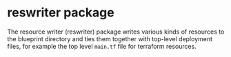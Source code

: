 # reswriter package

The resource writer (reswriter) package writes various kinds of resources to the
blueprint directory and ties them together with top-level deployment files, for
example the top level `main.tf` file for terraform resources.
